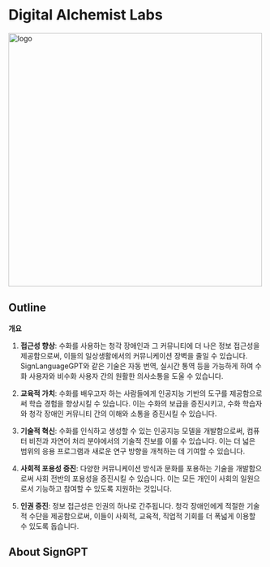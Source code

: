 # Digital Alchemist Labs

<img src="https://github.com/SignGPT-pro/.github/blob/main/imgs/sign%20gpt%20(upscale).png" alt="logo" width="500"/>

## Outline

**개요**

1. **접근성 향상**: 수화를 사용하는 청각 장애인과 그 커뮤니티에 더 나은 정보 접근성을 제공함으로써, 이들의 일상생활에서의 커뮤니케이션 장벽을 줄일 수 있습니다. SignLanguageGPT와 같은 기술은 자동 번역, 실시간 통역 등을 가능하게 하여 수화 사용자와 비수화 사용자 간의 원활한 의사소통을 도울 수 있습니다.

2. **교육적 가치**: 수화를 배우고자 하는 사람들에게 인공지능 기반의 도구를 제공함으로써 학습 경험을 향상시킬 수 있습니다. 이는 수화의 보급을 증진시키고, 수화 학습자와 청각 장애인 커뮤니티 간의 이해와 소통을 증진시킬 수 있습니다.

3. **기술적 혁신**: 수화를 인식하고 생성할 수 있는 인공지능 모델을 개발함으로써, 컴퓨터 비전과 자연어 처리 분야에서의 기술적 진보를 이룰 수 있습니다. 이는 더 넓은 범위의 응용 프로그램과 새로운 연구 방향을 개척하는 데 기여할 수 있습니다.

4. **사회적 포용성 증진**: 다양한 커뮤니케이션 방식과 문화를 포용하는 기술을 개발함으로써 사회 전반의 포용성을 증진시킬 수 있습니다. 이는 모든 개인이 사회의 일원으로서 기능하고 참여할 수 있도록 지원하는 것입니다.

5. **인권 증진**: 정보 접근성은 인권의 하나로 간주됩니다. 청각 장애인에게 적절한 기술적 수단을 제공함으로써, 이들이 사회적, 교육적, 직업적 기회를 더 폭넓게 이용할 수 있도록 돕습니다.

## About SignGPT

